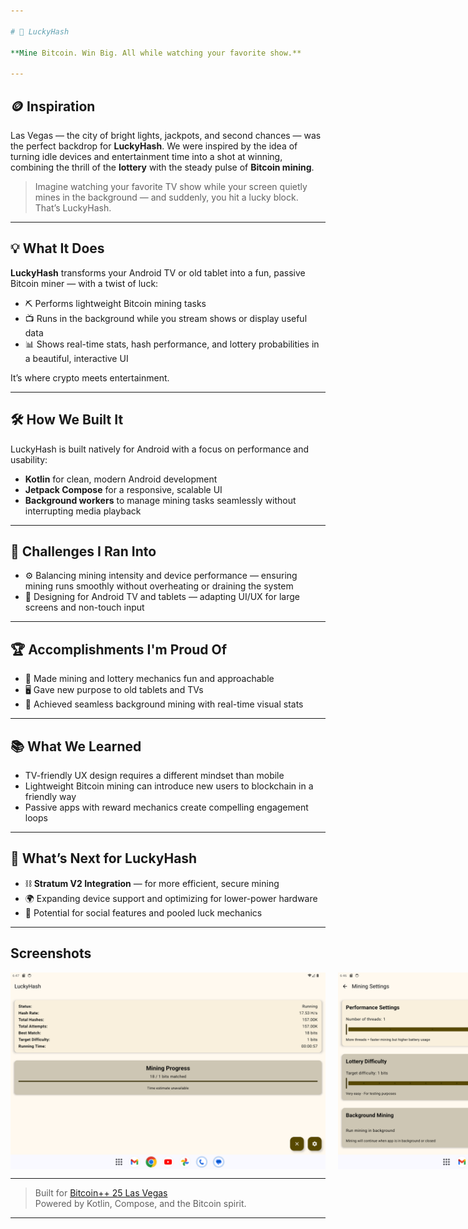 ```yaml
---

# 🎰 LuckyHash

**Mine Bitcoin. Win Big. All while watching your favorite show.**

---
```


## 🪙 Inspiration

Las Vegas — the city of bright lights, jackpots, and second chances — was the perfect backdrop for **LuckyHash**. We were inspired by the idea of turning idle devices and entertainment time into a shot at winning, combining the thrill of the **lottery** with the steady pulse of **Bitcoin mining**.

> Imagine watching your favorite TV show while your screen quietly mines in the background — and suddenly, you hit a lucky block. That’s LuckyHash.

---

## 💡 What It Does

**LuckyHash** transforms your Android TV or old tablet into a fun, passive Bitcoin miner — with a twist of luck:

- ⛏️ Performs lightweight Bitcoin mining tasks
- 📺 Runs in the background while you stream shows or display useful data
- 📊 Shows real-time stats, hash performance, and lottery probabilities in a beautiful, interactive UI

It’s where crypto meets entertainment.

---

## 🛠️ How We Built It

LuckyHash is built natively for Android with a focus on performance and usability:

- **Kotlin** for clean, modern Android development
- **Jetpack Compose** for a responsive, scalable UI
- **Background workers** to manage mining tasks seamlessly without interrupting media playback

---

## 🚧 Challenges I Ran Into

- ⚙️ Balancing mining intensity and device performance — ensuring mining runs smoothly without overheating or draining the system
- 📱 Designing for Android TV and tablets — adapting UI/UX for large screens and non-touch input

---

## 🏆 Accomplishments I'm Proud Of

- 🎉 Made mining and lottery mechanics fun and approachable
- 🖥️ Gave new purpose to old tablets and TVs
- 🔄 Achieved seamless background mining with real-time visual stats

---

## 📚 What We Learned

- TV-friendly UX design requires a different mindset than mobile
- Lightweight Bitcoin mining can introduce new users to blockchain in a friendly way
- Passive apps with reward mechanics create compelling engagement loops

---

## 🚀 What’s Next for LuckyHash

- ⛓️ **Stratum V2 Integration** — for more efficient, secure mining
- 🌍 Expanding device support and optimizing for lower-power hardware
- 💬 Potential for social features and pooled luck mechanics

---
## Screenshots

<div style="display: flex; gap: 20px;">
  <img src="screenshots/status.png" alt="Status" width="600" height="auto">
  <img src="screenshots/settings.png" alt="Settings" width="600" height="auto">
</div>

---

> Built for [Bitcoin++ 25 Las Vegas](https://b25.devpost.com/?_gl=1*1izfkpk*_gcl_au*MTQ2NzY5ODIzMy4xNzM5MDI3Nzky*_ga*MTA5ODMxOTQwNi4xNzM5MDI3Nzkz*_ga_0YHJK3Y10M*MTc0NDU3ODI2MS4xOS4xLjE3NDQ1ODE1NjkuMC4wLjA.)  
> Powered by Kotlin, Compose, and the Bitcoin spirit.

---
